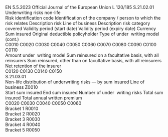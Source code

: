 EN  5.5.2023 Official Journal of the European Union L 120/185
 S.21.02.01  
Underwriting risks non-life  
Risk identification 
code  Identification of the 
company / person 
to which the risk 
relates  Description 
risk  Line of 
business  Description 
risk 
category 
covered  Validity 
period 
(start date)  Validity 
period 
(expiry 
date)  Currency  Sum 
insured  Original deductible 
policyholder  Type of 
under ­
writing 
model  (cont.)  
C0010  C0020  C0030  C0040  C0050  C0060  C0070  C0080  C0090  C0100  C0110  
Amount under ­
writing model  Sum reinsured on a 
facultative basis, with 
all reinsurers  Sum reinsured, other 
than on facultative basis, 
with all reinsurers  Net retention of the 
insurer  
C0120  C0130  C0140  C0150  
S.21.03.01  
Non-life distribution of underwriting risks — by sum insured 
Line of business  Z0010  
Start sum insured  End sum insured  Number of under ­
writing risks  Total sum insured  Total annual written 
premium  
C0020  C0030  C0040  C0050  C0060  
Bracket 1  R0010  
Bracket 2  R0020  
Bracket 3  R0030  
Bracket 4  R0040  
Bracket 5  R0050